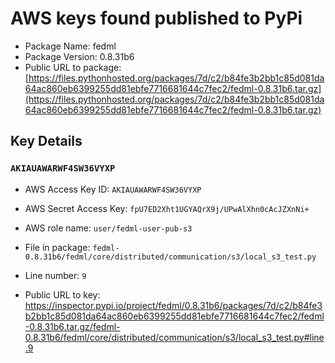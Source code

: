 # AWS keys found published to PyPi

* Package Name: fedml
* Package Version: 0.8.31b6
* Public URL to package: [https://files.pythonhosted.org/packages/7d/c2/b84fe3b2bb1c85d081da64ac860eb6399255dd81ebfe7716681644c7fec2/fedml-0.8.31b6.tar.gz](https://files.pythonhosted.org/packages/7d/c2/b84fe3b2bb1c85d081da64ac860eb6399255dd81ebfe7716681644c7fec2/fedml-0.8.31b6.tar.gz)

## Key Details

### `AKIAUAWARWF4SW36VYXP`

* AWS Access Key ID: `AKIAUAWARWF4SW36VYXP`
* AWS Secret Access Key: `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` 
* AWS role name: `user/fedml-user-pub-s3`
* File in package: `fedml-0.8.31b6/fedml/core/distributed/communication/s3/local_s3_test.py`
* Line number: `9`

* Public URL to key: https://inspector.pypi.io/project/fedml/0.8.31b6/packages/7d/c2/b84fe3b2bb1c85d081da64ac860eb6399255dd81ebfe7716681644c7fec2/fedml-0.8.31b6.tar.gz/fedml-0.8.31b6/fedml/core/distributed/communication/s3/local_s3_test.py#line.9



